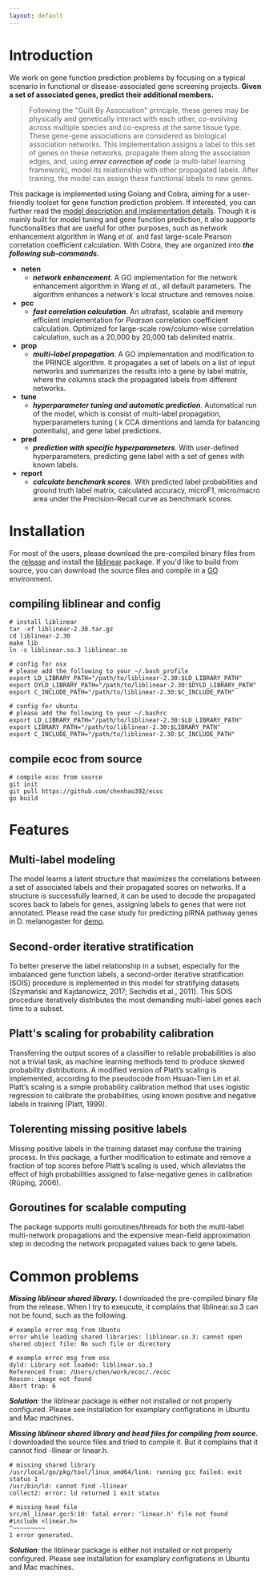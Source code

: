 ```yaml
---
layout: default
---
```


# Introduction
We work on gene function prediction problems by focusing on a typical scenario in functional or disease-associated gene screening projects. **Given a set of associated genes, predict their additional members.**

> Following the "Guilt By Association" principle, these genes may be physically and genetically interact with each other,  co-evolving across multiple species and co-express at the same tissue type. These gene-gene associations are considered as biological association networks. This implementation assigns a label to this set of genes on these networks, propagate them along the association edges,  and, using  ***error correction of code*** (a multi-label learning framework),  model its relationship with other propagated labels. After training,  the model can assign these functional labels to new genes.

This package is implemented using Golang and Cobra, aiming for a user-friendly toolset for gene function prediction problem. If interested, you can further read the [model description and implementation details](./model.html).  Though it is mainly built for model tuning and gene function prediction, it also supports functionalities that are useful for other purposes, such as network enhancement algorithm in Wang *et al.* and fast large-scale Pearson correlation coefficient calculation. With Cobra, they are organized into ***the following sub-commands.***

 - **neten**     
	 - ***network enhancement***. A GO implementation for the network enhancement algorithm in Wang *et al.*, all default parameters. The algorithm enhances a network's local structure and removes noise. 
 - **pcc**
	 - ***fast correlation calculation***. An ultrafast, scalable and memory efficient implementation for *Pearson* correlation coefficient calculation. Optimized for large-scale row/column-wise correlation calculation, such as a 20,000 by 20,000 tab delimited matrix. 
 -  **prop**
	 - ***multi-label propagation***.  A GO implementation and modification to the PRINCE algorithm. It propagates a set of labels on a list of input networks and summarizes the results into a gene by label matrix, where the columns stack the propagated labels from different networks. 
 - **tune**
	 - ***hyperparameter tuning and automatic prediction***. Automatical run of the model, which is consist of multi-label propagation, hyperparameters tuning ( k CCA dimentions and lamda for balancing potentials), and gene label predictions.
 -  **pred**
	 - ***prediction with specific hyperparameters***.  With user-defined hyperparameters, predicting gene label with a set of genes with known labels. 
 - **report**
	 - ***calculate benchmark scores***. With predicted label probabilities and ground truth label matrix, calculated accuracy, microF1, micro/macro area under the Precision-Recall curve as benchmark scores.

# Installation
For most of the users, please download the pre-compiled binary files from the [release](https://github.com/chenhao392/ecoc/releases) and install the [liblinear](https://www.csie.ntu.edu.tw/~cjlin/liblinear/) package. If you'd like to build from source, you can download the source files and compile in a [GO](https://golang.org/doc/install) environment.

## compiling liblinear and config
 
```
# install liblinear
tar -xf liblinear-2.30.tar.gz
cd liblinear-2.30
make lib
ln -s liblinear.so.3 liblinear.so

# config for osx
# please add the following to your ~/.bash_profile
export LD_LIBRARY_PATH="/path/to/liblinear-2.30:$LD_LIBRARY_PATH"
export DYLD_LIBRARY_PATH="/path/to/liblinear-2.30:$DYLD_LIBRARY_PATH"
export C_INCLUDE_PATH="/path/to/liblinear-2.30:$C_INCLUDE_PATH"

# config for ubuntu
# please add the following to your ~/.bashrc
export LD_LIBRARY_PATH="/path/to/liblinear-2.30:$LD_LIBRARY_PATH"
export LIBRARY_PATH="/path/to/liblinear-2.30:$LIBRARY_PATH"
export C_INCLUDE_PATH="/path/to/liblinear-2.30:$C_INCLUDE_PATH"
```

## compile ecoc from source

```
# compile ecoc from source
git init
git pull https://github.com/chenhao392/ecoc
go build
```
# Features

## Multi-label modeling
The model learns a latent structure that maximizes the correlations between a set of associated labels and their propagated scores on networks. If a structure is successfully learned,  it can be used to decode the propagated scores back to labels for genes, assigning labels to genes that were not annotated.  Please read the case study for predicting piRNA pathway genes in D. melanogaster for [demo](./demo1.html).
  
## Second-order iterative stratification 
To better preserve the label relationship in a subset,  especially for the imbalanced gene function labels, a second-order iterative stratification (SOIS) procedure is implemented in this model for stratifying datasets (Szymański and Kajdanowicz, 2017; Sechidis et al., 2011). This SOIS procedure iteratively distributes the most demanding multi-label genes each time to a subset. 

## Platt's scaling for probability calibration
Transferring the output scores of a classifier to reliable probabilities is also not a trivial task, as machine learning methods tend to produce skewed probability distributions. A modified version of Platt’s scaling is implemented, according to the pseudocode from Hsuan-Tien Lin et al. Platt’s scaling is a simple probability calibration method that uses logistic regression to calibrate the probabilities, using known positive and negative labels in training (Platt, 1999).

## Tolerenting missing positive labels
Missing positive labels in the training dataset may confuse the training process. In this package, a further modification to estimate and remove a fraction of top scores before Platt’s scaling is used, which alleviates the effect of high probabilities assigned to false-negative genes in calibration (Rüping, 2006).

## Goroutines for scalable computing
The package supports multi goroutines/threads for both the multi-label multi-network propagations and the expensive mean-field approximation step in decoding the network propagated values back to gene labels. 

# Common problems


 ***Missing liblinear shared library.*** 
I downloaded the pre-compiled binary file from the release. When I try to exeucute, it complains that liblinear.so.3 can not be found, such as the following. 
```
# example error msg from Ubuntu
error while loading shared libraries: liblinear.so.3: cannot open shared object file: No such file or directory
```
```
# example error msg from osx
dyld: Library not loaded: liblinear.so.3
Referenced from: /Users/chen/work/ecoc/./ecoc
Reason: image not found
Abort trap: 6
```
***Solution***: the liblinear package is either not installed or not properly configured. Please see installation for examplary configrations in Ubuntu and Mac machines. 

 ***Missing liblinear shared library and head files for compiling from source.*** 
 I downloaded the source files and tried to compile it. But it complains that it cannot find -llinear or linear.h. 
```
# missing shared library
/usr/local/go/pkg/tool/linux_amd64/link: running gcc failed: exit status 1
/usr/bin/ld: cannot find -llinear
collect2: error: ld returned 1 exit status

# missing head file
src/ml_linear.go:5:10: fatal error: 'linear.h' file not found
#include <linear.h>
^~~~~~~~~~
1 error generated.
```
***Solution***: the liblinear package is either not installed or not properly configured. Please see installation for examplary configrations in Ubuntu and Mac machines. 
